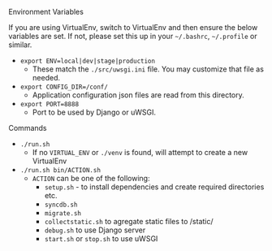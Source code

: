 
Environment Variables

If you are using VirtualEnv, switch to VirtualEnv and then ensure the below variables are set. If not, please set this up in your `~/.bashrc`, `~/.profile` or similar.

- `export ENV=local|dev|stage|production`
  - These match the `./src/uwsgi.ini` file. You may customize that file as needed.
- `export CONFIG_DIR=/conf/`
  - Application configuration json files are read from this directory.
- `export PORT=8888`
  - Port to be used by Django or uWSGI.

Commands

- `./run.sh`
  - If no `VIRTUAL_ENV` or `./venv` is found, will attempt to create a new VirtualEnv
- `./run.sh bin/ACTION.sh`
  - `ACTION` can be one of the following: 
    - `setup.sh` - to install dependencies and create required directories etc.
    - `syncdb.sh`
    - `migrate.sh`
    - `collectstatic.sh` to agregate static files to /static/
    - `debug.sh` to use Django server
    - `start.sh` or `stop.sh` to use uWSGI
